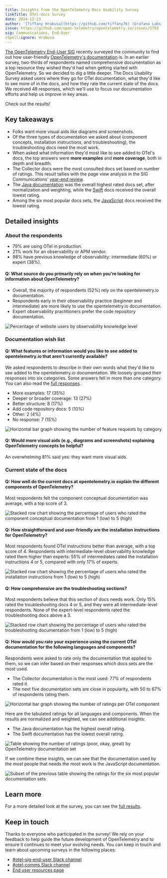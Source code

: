 ```yaml
---
title: Insights from the OpenTelemetry Docs Usability Survey
linkTitle: OTel-docs Survey
date: 2024-12-13
author: '[Tiffany Hrabusa](https://github.com/tiffany76) (Grafana Labs)'
issue: https://github.com/open-telemetry/opentelemetry.io/issues/5793
sig: Communications, End-User
cSpell:ignore: Hrabusa
---
```


[The OpenTelemetry End-User SIG](/community/end-user/) recently surveyed the
community to find out how user-friendly [OpenTelemetry's documentation](/docs/)
is. In an earlier survey, two-thirds of respondents named comprehensive
documentation as a top resource they wished they'd had when getting started with
OpenTelemetry. So we decided to dig a little deeper. The Docs Usability Survey
asked users where they go for OTel documentation, what they'd like to see more
of in the docs, and how they rate the current state of the docs. We received 48
responses, which we'll use to focus our documentation efforts and help us
improve in key areas.

Check out the results!

## Key takeaways

- Folks want more visual aids like diagrams and screenshots.
- Of the three types of documentation we asked about (component concepts,
  installation instructions, and troubleshooting), the troubleshooting docs need
  the most work.
- When asked what information they'd most like to see added to OTel's docs, the
  top answers were **more examples** and **more coverage**, both in depth and
  breadth.
- The Collector docs were the most consulted docs set based on number of
  ratings. This result tallies with the page view analysis in the SIG
  Communications'
  [year-end review](../year-in-review/#which-pages-were-the-most-popular).
- The [Java documentation](/docs/languages/java/) was the overall highest rated
  docs set, after normalization and weighting, while the
  [Swift](/docs/languages/swift/) docs received the overall lowest rating.
- Among the six most popular docs sets, the [JavaScript](/docs/languages/js/)
  docs received the lowest rating.

## Detailed insights

### About the respondents

- 79% are using OTel in production.
- 21% work for an observability or APM vendor.
- 98% have previous knowledge of observability: intermediate (60%) or expert
  (38%).

#### Q: What source do you primarily rely on when you're looking for information about OpenTelemetry?

- Overall, the majority of respondents (52%) rely on the opentelemetry.io
  documentation.
- Respondents early in their observability practice (beginner and intermediate)
  are more likely to use the opentelemetry.io documentation.
- Expert observability practitioners prefer the code repository documentation.

![Percentage of website users by observability knowledge level](website-usage.png)

### Documentation wish list

#### Q: What features or information would you like to see added to opentelemetry.io that aren't currently available?

We asked respondents to describe in their own words what they'd like to see
added to the opentelemetry.io documentation. We loosely grouped their responses
into six categories. Some answers fell in more than one category. You can also
read the
[full responses](https://docs.google.com/spreadsheets/d/1kpJQYiEGtpZorICbl-QfYL3mKfeoRLiUywvKcV8fcNA/edit?resourcekey=&gid=439437959#gid=439437959).

- More examples: 17 (35%)
- Deeper or broader coverage: 13 (27%)
- Better structure: 8 (17%)
- Add code repository docs: 5 (10%)
- Other: 2 (4%)
- No response: 7 (15%)

![Horizontal bar graph showing the number of feature requests by category](feature-request.png)

#### Q: Would more visual aids (e.g., diagrams and screenshots) explaining OpenTelemetry concepts be helpful?

An overwhelming 81% said yes: they want more visual aids.

### Current state of the docs

#### Q: How well do the current docs at opentelemetry.io explain the different components of OpenTelemetry?

Most respondents felt the component conceptual documentation was average, with a
top score of 3.

![Stacked row chart showing the percentage of users who rated the component conceptual documentation from 1 (low) to 5 (high)](component-explanations.png)

#### Q: How straightforward and user-friendly are the installation instructions for OpenTelemetry?

Most respondents found OTel instructions better than average, with a top score
of 4. Respondents with intermediate-level observability knowledge rated them
higher than experts: 55% of intermediates rated the installation instructions 4
or 5, compared with only 17% of experts.

![Stacked row chart showing the percentage of users who rated the installation instructions from 1 (low) to 5 (high)](installation-instructions.png)

#### Q: How comprehensive are the troubleshooting sections?

Most respondents believe that this section of docs needs work. Only 15% rated
the troubleshooting docs 4 or 5, and they were all intermediate-level
respondents. None of the expert-level respondents rated the troubleshooting docs
above a 3.

![Stacked row chart showing the percentage of users who rated the troubleshooting documentation from 1 (low) to 5 (high)](troubleshooting.png)

#### Q: How would you rate your experience using the current OTel documentation for the following languages and components?

Respondents were asked to rate only the documentation that applied to them, so
we can infer based on their responses which docs sets are the most used.

- The Collector documentation is the most used: 77% of respondents rated it.
- The next five documentation sets are close in popularity, with 50 to 67% of
  respondents rating them.

![Horizontal bar graph showing the number of ratings per OTel component](top-six-bar.png)

Here are the tabulated ratings for all languages and components. When the
results are normalized and weighted, we can see additional insights:

- The Java documentation has the highest overall rating.
- The Swift documentation has the lowest overall rating.

![Table showing the number of ratings (poor, okay, great) by OpenTelemetry documentation set](ratings-table.png)

If we combine these insights, we can see that the documentation used by the most
people that needs the most work is the JavaScript documentation.

![Subset of the previous table showing the ratings for the six most popular documentation sets](javascript-table.png)

## Learn more

For a more detailed look at the survey, you can see the
[full results](https://docs.google.com/spreadsheets/d/1kpJQYiEGtpZorICbl-QfYL3mKfeoRLiUywvKcV8fcNA/edit?resourcekey=&gid=439437959#gid=439437959).

## Keep in touch

Thanks to everyone who participated in the survey! We rely on your feedback to
help guide the future development of OpenTelemetry and to ensure it continues to
meet your evolving needs. You can keep in touch and learn about upcoming surveys
in the following places:

- [#otel-sig-end-user Slack channel](https://cloud-native.slack.com/archives/C01RT3MSWGZ)
- [#otel-comms Slack channel](https://cloud-native.slack.com/archives/C02UN96HZH6)
- [End user resources page](/community/end-user/)
